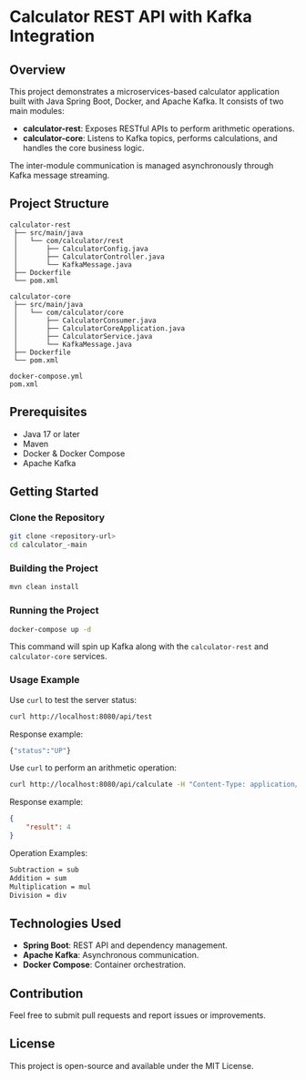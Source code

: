 
# Calculator REST API with Kafka Integration

## Overview

This project demonstrates a microservices-based calculator application built with Java Spring Boot, Docker, and Apache Kafka. It consists of two main modules:

- **calculator-rest**: Exposes RESTful APIs to perform arithmetic operations.
- **calculator-core**: Listens to Kafka topics, performs calculations, and handles the core business logic.

The inter-module communication is managed asynchronously through Kafka message streaming.

## Project Structure

```
calculator-rest
 ├── src/main/java
 │   └── com/calculator/rest
 │       ├── CalculatorConfig.java
 │       ├── CalculatorController.java
 │       └── KafkaMessage.java
 ├── Dockerfile
 └── pom.xml

calculator-core
 ├── src/main/java
 │   └── com/calculator/core
 │       ├── CalculatorConsumer.java
 │       ├── CalculatorCoreApplication.java
 │       ├── CalculatorService.java
 │       └── KafkaMessage.java
 ├── Dockerfile
 └── pom.xml

docker-compose.yml
pom.xml
```

## Prerequisites

- Java 17 or later
- Maven
- Docker & Docker Compose
- Apache Kafka

## Getting Started

### Clone the Repository

```bash
git clone <repository-url>
cd calculator_-main
```
### Building the Project

```bash
mvn clean install
```

### Running the Project

```bash
docker-compose up -d
```

This command will spin up Kafka along with the `calculator-rest` and `calculator-core` services.

### Usage Example
Use `curl` to test the server status:

```bash
curl http://localhost:8080/api/test
```

Response example:

```bash
{"status":"UP"}
```

Use `curl` to perform an arithmetic operation:

```bash
curl http://localhost:8080/api/calculate -H "Content-Type: application/json" -d "{\"operation\":\"sum\",\"a\":2,\"b\":2}"
```

Response example:

```json
{
    "result": 4
}
```
Operation Examples:

```bash
Subtraction = sub
Addition = sum
Multiplication = mul
Division = div
```

## Technologies Used

- **Spring Boot**: REST API and dependency management.
- **Apache Kafka**: Asynchronous communication.
- **Docker Compose**: Container orchestration.

## Contribution

Feel free to submit pull requests and report issues or improvements.

## License

This project is open-source and available under the MIT License.
